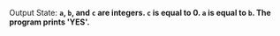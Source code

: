 Output State: **`a`, `b`, and `c` are integers. `c` is equal to 0. `a` is equal to `b`. The program prints 'YES'.**